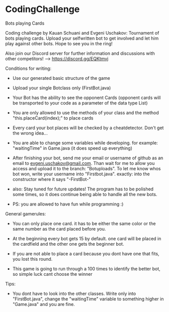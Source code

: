 # CodingChallenge
Bots playing Cards

Coding challenge by Kauan Schuani and Evgeni Uschakov: Tournament of bots playing cards. Upload your selfwritten bot to get involved and let him play against other bots. Hope to see you in the ring!

Also join our Discord server for further information and discussions with other competitors! --> https://discord.gg/EQKtmvj

Conditions for writing: 

- Use our generated basic structure of the game
            
- Upload your single Botclass only (FirstBot.java)
            
- Your Bot has the ability to see the opponent Cards (opponent cards will be transported to your code as a parameter of the data type List<Card>)

- You are only allowed to use the methods of your class and the method "this.placeCard(index);" to place cards

- Every card your bot places will be checked by a cheatdetector. Don't get the wrong idea...

- You are able to change some variables while developing. for example: "waitingTime" in Game.java (it does speed up everything)

- After finishing your bot, send me your email or username of github as an email to evgeni.uschakov@gmail.com. Than wait for me to allow you access and upload it to the branch: "Botuploads". To let me know whos bot won, write your username into "Firstbot.java". exactly: into the constructor where it says "-FirstBot-"

- also: Stay tuned for future updates! The program has to be polished some times, so it does continue being able to handle all the new bots.

- PS: you are allowed to have fun while programming :)
            
General gamerules: 

- You can only place one card. it has to be either the same color or the same number as the card placed before you.

- At the beginning every bot gets 15 by default. one card will be placed in the cardfield and the other one gets the beginner bot.

- If you are not able to place a card because you dont have one that fits, you lost this round.

- This game is going to run through a 100 times to identify the better bot, so simple luck cant choose the winner

Tips:

- You dont have to look into the other classes. Write only into "FirstBot.java", change the "waitingTime" variable to something higher in "Game.java" and you are fine.
